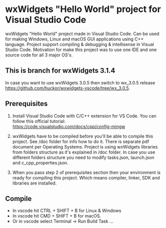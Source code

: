 # wxWidgets "Hello World" project for Visual Studio Code
wxWidgets "Hello World" project made in Visual Studio Code. Can be used for making Windows, Linux and macOS GUI applications using C++ language. Project support compiling & debugging & intellisense in Visual Studio Code. 
Motivation for make this project was to use one IDE and one source code for all 3 major OS's.

## This is branch for wxWidgets 3.1.4
In case you want to use wxWidgets 3.0.5 then switch to wx_3.0.5 release https://github.com/huckor/wxwidgets-vscode/tree/wx_3.0.5.

## Prerequisites
1. Install Visual Studio Code with C/C++ extension for VS Code. You can follow this official tutorial: https://code.visualstudio.com/docs/cpp/config-mingw

2. wxWidgets have to be compiled before you'll be able to compile this project. See /doc folder for info how to do it. There is separate pdf document per Operating Systems. 
Project is using wxWidgets libraries from folders structure as it's explained in /doc folder. In case you use different folders structure you need to modify tasks.json, launch.json and c_cpp_properties.json.

3. When you pass step 2 of prerequisites section then your environment is ready for compiling this project. Which means compiler, linker, SDK and libraries are installed. 

## Compile
* In vscode hit CTRL + SHIFT + B for Linux & Windows
* In vscode hit CMD + SHIFT + B for macOS.
* Or in vscode select Terminal -> Run Build Task ...
